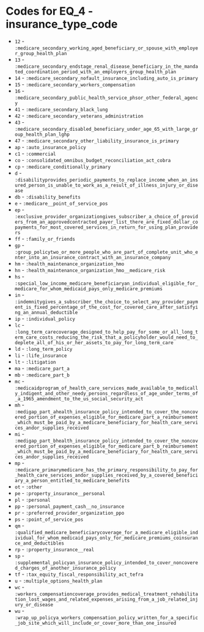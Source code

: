 # Codes for EQ_4 - insurance_type_code
* `12` - `:medicare_secondary_working_aged_beneficiary_or_spouse_with_employer_group_health_plan`
* `13` - `:medicare_secondary_endstage_renal_disease_beneficiary_in_the_mandated_coordination_period_with_an_employers_group_health_plan`
* `14` - `:medicare_secondary_nofault_insurance_including_auto_is_primary`
* `15` - `:medicare_secondary_workers_compensation`
* `16` - `:medicare_secondary_public_health_service_phsor_other_federal_agency`
* `41` - `:medicare_secondary_black_lung`
* `42` - `:medicare_secondary_veterans_administration`
* `43` - `:medicare_secondary_disabled_beneficiary_under_age_65_with_large_group_health_plan_lghp`
* `47` - `:medicare_secondary_other_liability_insurance_is_primary`
* `ap` - `:auto_insurance_policy`
* `c1` - `:commercial`
* `co` - `:consolidated_omnibus_budget_reconciliation_act_cobra`
* `cp` - `:medicare_conditionally_primary`
* `d` - `:disabilityprovides_periodic_payments_to_replace_income_when_an_insured_person_is_unable_to_work_as_a_result_of_illness_injury_or_disease`
* `db` - `:disability_benefits`
* `e` - `:medicare__point_of_service_pos`
* `ep` - `:exclusive_provider_organizationgives_subscriber_a_choice_of_providers_from_an_approvedcontracted_payer_list_there_are_fixed_dollar_copayments_for_most_covered_services_in_return_for_using_plan_providers`
* `ff` - `:family_or_friends`
* `gp` - `:group_policytwo_or_more_people_who_are_part_of_complete_unit_who_enter_into_an_insurance_contract_with_an_insurance_company`
* `hm` - `:health_maintenance_organization_hmo`
* `hn` - `:health_maintenance_organization_hmo__medicare_risk`
* `hs` - `:special_low_income_medicare_beneficiaryan_individual_eligible_for_medicare_for_whom_medicaid_pays_only_medicare_premiums`
* `in` - `:indemnitygives_a_subscriber_the_choice_to_select_any_provider_payment_is_fixed_percentage_of_the_cost_for_covered_care_after_satisfying_an_annual_deductible`
* `ip` - `:individual_policy`
* `lc` - `:long_term_carecoverage_designed_to_help_pay_for_some_or_all_long_term_care_costs_reducing_the_risk_that_a_policyholder_would_need_to_deplete_all_of_his_or_her_assets_to_pay_for_long_term_care`
* `ld` - `:long_term_policy`
* `li` - `:life_insurance`
* `lt` - `:litigation`
* `ma` - `:medicare_part_a`
* `mb` - `:medicare_part_b`
* `mc` - `:medicaidprogram_of_health_care_services_made_available_to_medically_indigent_and_other_needy_persons_regardless_of_age_under_terms_of_a_1965_amendment_to_the_us_social_security_act`
* `mh` - `:medigap_part_ahealth_insurance_policy_intended_to_cover_the_noncovered_portion_of_expenses_eligible_for_medicare_part_a_reimbursement_which_must_be_paid_by_a_medicare_beneficiary_for_health_care_services_andor_supplies_received`
* `mi` - `:medigap_part_bhealth_insurance_policy_intended_to_cover_the_noncovered_portion_of_expenses_eligible_for_medicare_part_b_reimbursement_which_must_be_paid_by_a_medicare_beneficiary_for_health_care_services_andor_supplies_received`
* `mp` - `:medicare_primarymedicare_has_the_primary_responsibility_to_pay_for_health_care_services_andor_supplies_received_by_a_covered_beneficiary_a_person_entitled_to_medicare_benefits`
* `ot` - `:other`
* `pe` - `:property_insurance__personal`
* `pl` - `:personal`
* `pp` - `:personal_payment_cash__no_insurance`
* `pr` - `:preferred_provider_organization_ppo`
* `ps` - `:point_of_service_pos`
* `qm` - `:qualified_medicare_beneficiarycoverage_for_a_medicare_eligible_individual_for_whom_medicaid_pays_only_for_medicare_premiums_coinsurance_and_deductibles`
* `rp` - `:property_insurance__real`
* `sp` - `:supplemental_policyan_insurance_policy_intended_to_cover_noncovered_charges_of_another_insurance_policy`
* `tf` - `:tax_equity_fiscal_responsibility_act_tefra`
* `u` - `:multiple_options_health_plan`
* `wc` - `:workers_compensationcoverage_provides_medical_treatment_rehabilitation_lost_wages_and_related_expenses_arising_from_a_job_related_injury_or_disease`
* `wu` - `:wrap_up_policya_workers_compensation_policy_written_for_a_specific_job_site_which_will_include_or_cover_more_than_one_insured`
